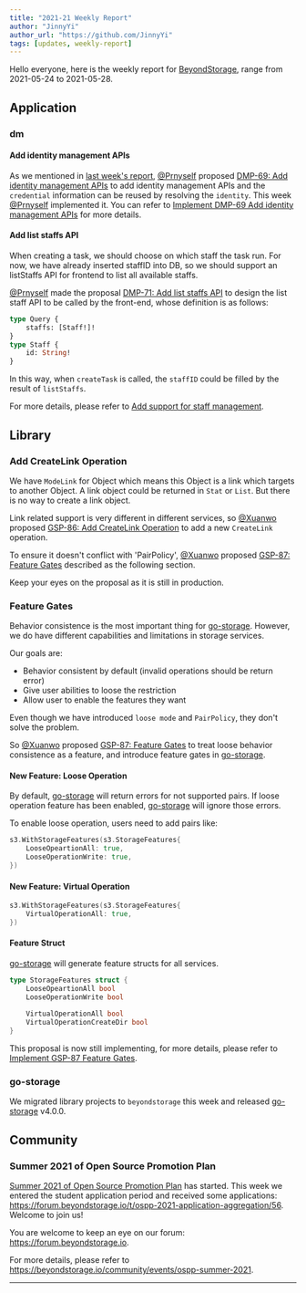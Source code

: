 ```yaml
---
title: "2021-21 Weekly Report"
author: "JinnyYi"
author_url: "https://github.com/JinnyYi"
tags: [updates, weekly-report]
---
```


Hello everyone, here is the weekly report for [BeyondStorage](https://beyondstorage.io), range from 2021-05-24 to 2021-05-28.

<!--truncate-->

## Application

### dm

#### Add identity management APIs

As we mentioned in [last week's report](https://beyondstorage.io/blog/2021/05/21/weekly-report), [@Prnyself] proposed [DMP-69: Add identity management APIs](https://github.com/beyondstorage/dm/pull/69) to add identity management APIs and the `credential` information can be reused by resolving the `identity`. This week [@Prnyself] implemented it. You can refer to [Implement DMP-69 Add identity management APIs](https://github.com/beyondstorage/dm/issues/66) for more details.

#### Add list staffs API

When creating a task, we should choose on which staff the task run. For now, we have already inserted staffID into DB, so we should support an listStaffs API for frontend to list all available staffs.

[@Prnyself] made the proposal [DMP-71: Add list staffs API](https://github.com/beyondstorage/dm/blob/staff-api-spec/docs/specs/71-add-list-staffs-api.md) to design the list staff API to be called by the front-end, whose definition is as follows:

```graphql
type Query {
    staffs: [Staff!]!
}
type Staff {
    id: String!
}
```

In this way, when `createTask` is called, the `staffID` could be filled by the result of `listStaffs`.

For more details, please refer to [Add support for staff management](https://github.com/beyondstorage/dm/issues/67).

## Library

### Add CreateLink Operation

We have `ModeLink` for Object which means this Object is a link which targets to another Object. A link object could be returned in `Stat` or `List`. But there is no way to create a link object.

Link related support is very different in different services, so [@Xuanwo] proposed [GSP-86: Add CreateLink Operation](https://github.com/beyondstorage/specs/pull/86) to add a new `CreateLink` operation.

To ensure it doesn't conflict with 'PairPolicy', [@Xuanwo] proposed [GSP-87: Feature Gates] described as the following section.

Keep your eyes on the proposal as it is still in production.

### Feature Gates

Behavior consistence is the most important thing for [go-storage]. However, we do have different capabilities and limitations in storage services.

Our goals are:
- Behavior consistent by default (invalid operations should be return error)
- Give user abilities to loose the restriction
- Allow user to enable the features they want

Even though we have introduced `loose mode` and `PairPolicy`, they don't solve the problem.

So [@Xuanwo] proposed [GSP-87: Feature Gates] to treat loose behavior consistence as a feature, and introduce feature gates in [go-storage].

#### New Feature: Loose Operation

By default, [go-storage] will return errors for not supported pairs. If loose operation feature has been enabled, [go-storage] will ignore those errors.

To enable loose operation, users need to add pairs like:

```go
s3.WithStorageFeatures(s3.StorageFeatures{
	LooseOpeartionAll: true,
	LooseOperationWrite: true,
})
```

#### New Feature: Virtual Operation

```go
s3.WithStorageFeatures(s3.StorageFeatures{
	VirtualOperationAll: true,
})
```

#### Feature Struct

[go-storage] will generate feature structs for all services.

```go
type StorageFeatures struct {
	LooseOpeartionAll bool
	LooseOperationWrite bool
	
	VirtualOperationAll bool
	VirtualOperationCreateDir bool
}
```

This proposal is now still implementing, for more details, please refer to [Implement GSP-87 Feature Gates](https://github.com/beyondstorage/specs/pull/87/#issuecomment-850280374).

### go-storage

We migrated library projects to `beyondstorage` this week and released [go-storage] v4.0.0.

## Community

### Summer 2021 of Open Source Promotion Plan

[Summer 2021 of Open Source Promotion Plan](https://forum.beyondstorage.io/t/summer-2021-of-open-source-promotion-plan/22) has started. This week we entered the student application period and received some applications: <https://forum.beyondstorage.io/t/ospp-2021-application-aggregation/56>. Welcome to join us!

You are welcome to keep an eye on our forum: <https://forum.beyondstorage.io>.

For more details, please refer to <https://beyondstorage.io/community/events/ospp-summer-2021>.

---

[@Prnyself]: https://github.com/Prnyself

[@Xuanwo]: https://github.com/Xuanwo

[GSP-87: Feature Gates]: https://github.com/beyondstorage/specs/pull/87

[go-storage]: https://github.com/beyondstorage/go-storage